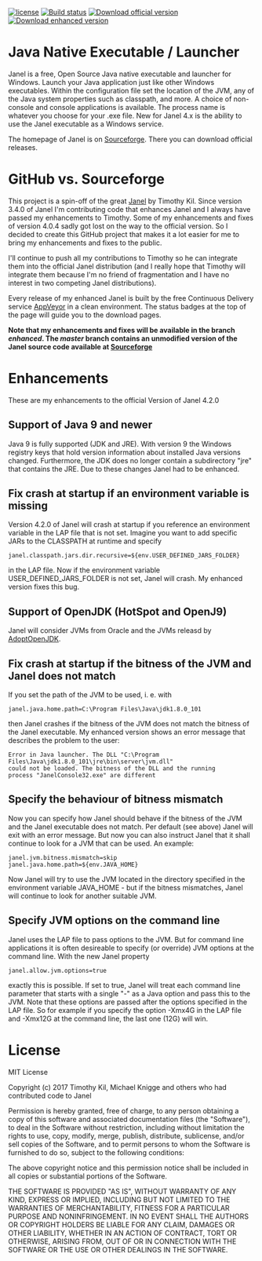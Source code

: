[![license](https://img.shields.io/github/license/mashape/apistatus.svg)](https://opensource.org/licenses/MIT)
[![Build status](https://ci.appveyor.com/api/projects/status/yelrh6y19v32ktg6/branch/enhanced?svg=true)](https://ci.appveyor.com/project/michaelknigge/janel/branch/enhanced)
[![Download official version](https://img.shields.io/badge/Download-Official_version-orange.svg)](https://sourceforge.net/projects/janel/files/latest/download)
[![Download enhanced version](https://img.shields.io/badge/Download-Enhanced_version-orange.svg)](https://github.com/michaelknigge/janel/releases)

# Java Native Executable / Launcher
Janel is a free, Open Source Java native executable and launcher for Windows. Launch your Java application just like other
Windows executables. Within the configuration file set the location of the JVM, any of the Java system properties such as
classpath, and more. A choice of non-console and console applications is available. The process name is whatever you choose
for your .exe file. New for Janel 4.x is the ability to use the Janel executable as a Windows service.

The homepage of Janel is on [Sourceforge](https://sourceforge.net/projects/janel/). There you can download official releases.

# GitHub vs. Sourceforge
This project is a spin-off of the great [Janel](https://sourceforge.net/projects/janel/) by Timothy Kil.
Since version 3.4.0 of Janel I'm contributing code that enhances Janel and I always have passed my enhancements
to Timothy. Some of my enhancements and fixes of version 4.0.4 sadly got lost on the way to the official version.
So I decided to create this GitHub project that makes it a lot easier for me to bring my enhancements and fixes
to the public. 

I'll continue to push all my contributions to Timothy so he can integrate them into the official Janel distribution
(and I really hope that Timothy will integrate them because I'm no friend of fragmentation and I have no interest
in two competing Janel distributions).

Every release of my enhanced Janel is built by the free Continuous Delivery service [AppVeyor](https://www.appveyor.com/)
in a clean environment. The status badges at the top of the page will guide you to the download pages.

**Note that my enhancements and fixes will be available in the branch _enhanced_. The _master_ branch contains an unmodified version of the Janel source code available at [Sourceforge](https://sourceforge.net/projects/janel/)**

# Enhancements
These are my enhancements to the official Version of Janel 4.2.0

## Support of Java 9 and newer
Java 9 is fully supported (JDK and JRE). With version 9 the Windows registry keys that hold version information about installed Java versions changed. Furthermore, the JDK does no longer contain a subdirectory "jre" that contains the JRE. Due to these changes Janel had to be enhanced.

## Fix crash at startup if an environment variable is missing
Version 4.2.0 of Janel will crash at startup if you reference an environment variable in the LAP file that is not set. Imagine you want to add specific JARs to the CLASSPATH at runtime and specify

    janel.classpath.jars.dir.recursive=${env.USER_DEFINED_JARS_FOLDER}
    
in the LAP file. Now if the environment variable USER_DEFINED_JARS_FOLDER is not set, Janel will crash. My enhanced version fixes this bug.

## Support of OpenJDK (HotSpot and OpenJ9)
Janel will consider JVMs from Oracle and the JVMs releasd by [AdoptOpenJDK](https://adoptopenjdk.net/).

## Fix crash at startup if the bitness of the JVM and Janel does not match
If you set the path of the JVM to be used, i. e. with

    janel.java.home.path=C:\Program Files\Java\jdk1.8.0_101
    
then Janel crashes if the bitness of the JVM does not match the bitness of the Janel executable. My enhanced version shows an error message that describes the problem to the user:

    Error in Java launcher. The DLL "C:\Program Files\Java\jdk1.8.0_101\jre\bin\server\jvm.dll"
    could not be loaded. The bitness of the DLL and the running
    process "JanelConsole32.exe" are different

## Specify the behaviour of bitness mismatch
Now you can specify how Janel should behave if the bitness of the JVM and the Janel executable does not match. Per default (see above) Janel will exit with an error message. But now you can also instruct Janel that it shall continue to look for a JVM that can be used. An example:

    janel.jvm.bitness.mismatch=skip
    janel.java.home.path=${env.JAVA_HOME}

Now Janel will try to use the JVM located in the directory specified in the environment variable JAVA_HOME - but if the bitness mismatches, Janel will continue to look for another suitable JVM.

## Specify JVM options on the command line
Janel uses the LAP file to pass options to the JVM. But for command line applications it is often desireable to specify (or override) JVM options at the command line. With the new Janel property

    janel.allow.jvm.options=true

exactly this is possible. If set to true, Janel will treat each command line parameter that starts with a single "-" as a Java option and pass this to the JVM. Note that these options are passed after the options specified in the LAP file. So for example if you specify the option -Xmx4G in the LAP file and -Xmx12G at the command line, the last one (12G) will win.

# License
MIT License

Copyright (c) 2017 Timothy Kil, Michael Knigge and others who had contributed code to Janel

Permission is hereby granted, free of charge, to any person obtaining a copy
of this software and associated documentation files (the "Software"), to deal
in the Software without restriction, including without limitation the rights
to use, copy, modify, merge, publish, distribute, sublicense, and/or sell
copies of the Software, and to permit persons to whom the Software is
furnished to do so, subject to the following conditions:

The above copyright notice and this permission notice shall be included in all
copies or substantial portions of the Software.

THE SOFTWARE IS PROVIDED "AS IS", WITHOUT WARRANTY OF ANY KIND, EXPRESS OR
IMPLIED, INCLUDING BUT NOT LIMITED TO THE WARRANTIES OF MERCHANTABILITY,
FITNESS FOR A PARTICULAR PURPOSE AND NONINFRINGEMENT. IN NO EVENT SHALL THE
AUTHORS OR COPYRIGHT HOLDERS BE LIABLE FOR ANY CLAIM, DAMAGES OR OTHER
LIABILITY, WHETHER IN AN ACTION OF CONTRACT, TORT OR OTHERWISE, ARISING FROM,
OUT OF OR IN CONNECTION WITH THE SOFTWARE OR THE USE OR OTHER DEALINGS IN THE
SOFTWARE.
